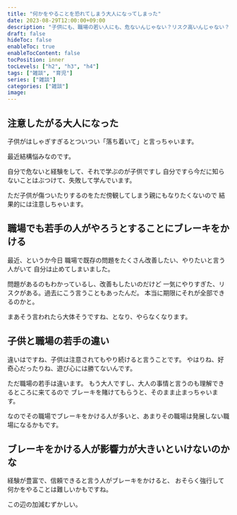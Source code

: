 ```yaml
---
title: "何かをやることを恐れてしまう大人になってしまった"
date: 2023-08-29T12:00:00+09:00
description: "子供にも、職場の若い人にも、危ないんじゃない？リスク高いんじゃない？大丈夫？と声を変えてる自分がただ時代遅れの人になってtおいう不安が・・・"
draft: false
hideToc: false
enableToc: true
enableTocContent: false
tocPosition: inner
tocLevels: ["h2", "h3", "h4"]
tags: ["雑談", "育児"]
series: ["雑談"]
categories: ["雑談"]
image:
---
```


## 注意したがる大人になった
子供がはしゃぎすぎるとついつい「落ち着いて」と言っちゃいます。

最近結構悩みなのです。

自分で危ないと経験をして、それで学ぶのが子供ですし
自分ですら今だに知らないことはぶつけて、失敗して学んでいます。

ただ子供が傷ついたりするのをただ傍観してしまう親にもなりたくないので
結果的には注意しちゃいます。

## 職場でも若手の人がやろうとすることにブレーキをかける
最近、というか今日
職場で既存の問題をたくさん改善したい、やりたいと言う人がいて
自分は止めてしまいました。

問題があるのもわかっているし、改善もしたいのだけど
一気にやりすぎた、リスクがある。過去にこう言うこともあったんだ。
本当に期限にそれが全部できるのかと。

まあそう言われたら大体そうですね、となり、やらなくなります。

## 子供と職場の若手の違い

違いはですね、子供は注意されてもやり続けると言うことです。
やはりね、好奇心だったりね、遊び心には勝てないんです。

ただ職場の若手は違います。
もう大人ですし、大人の事情と言うのも理解できるところに来てるので
ブレーキを賭けてもらうと、そのまま止まっちゃいます。

なのでその職場でブレーキをかける人が多いと、あまりその職場は発展しない職場になるかもです。

## ブレーキをかける人が影響力が大きいといけないのかな

経験が豊富で、信頼できると言う人がブレーキをかけると、
おそらく強行して何かをやることは難しいかもですね。

この辺の加減むずかしい。
